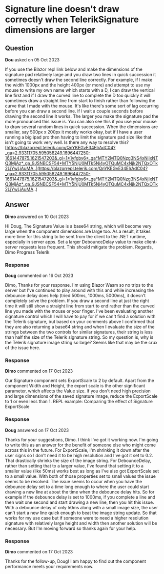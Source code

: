 # Signature line doesn't draw correctly when TelerikSignature dimensions are larger

## Question

**Dou** asked on 05 Oct 2023

If you use the Blazor repl link below and make the dimensions of the signature pad relatively large and you draw two lines in quick succession it sometimes doesn't draw the second line correctly. For example, if I make the width 1000px and the height 400px (or more) and attempt to use my mouse to write my own name which starts with a D, I can draw the vertical line first and if I draw the curved line to complete the D too quickly it will sometimes draw a straight line from start to finish rather than following the curve that I made with the mouse. It's like there's some sort of lag occurring before you can draw a second line. If I wait a couple seconds before drawing the second line it works. The larger you make the signature pad the more pronounced this issue is. You can also see this if you use your mouse to draw several random lines in quick succession. When the dimensions are smaller, say 500px x 200px it mostly works okay, but if I have a user running a big ipad pro then having to limit the signature pad size like that isn't going to work very well. Is there any way to resolve this? [https://blazorrepl.telerik.com/QnYKEGvE34EIrAdC04?_ga=2.93311705.595058249.1696447250-1661447875.1621547203&_gl=1*1yfgby6*_ga*MTY2MTQ0Nzg3NS4xNjIxNTQ3MjAz*_ga_9JSNBCSF54*MTY5NjU0MTk5Ni4yOTQuMC4xNjk2NTQxOTk2LjYwLjAuMA..](https://blazorrepl.telerik.com/QnYKEGvE34EIrAdC04?_ga=2.93311705.595058249.1696447250-1661447875.1621547203&_gl=1*1yfgby6*_ga*MTY2MTQ0Nzg3NS4xNjIxNTQ3MjAz*_ga_9JSNBCSF54*MTY5NjU0MTk5Ni4yOTQuMC4xNjk2NTQxOTk2LjYwLjAuMA..)

## Answer

**Dimo** answered on 10 Oct 2023

Hi Doug, The Signature Value is a base64 string, which will become very large when the component dimensions are large too. As a result, it takes more time for this string to be sent from the client to the .NET runtime, especially in server apps. Set a larger DebounceDelay value to make client-server requests less frequent. This should mitigate the problem. Regards, Dimo Progress Telerik

### Response

**Doug** commented on 16 Oct 2023

Dimo, Thanks for your response. I'm using Blazor Wasm so no trips to the server but I've continued to play around with this and while increasing the debounce delay does help (tried 500ms, 1000ms, 5000ms), it doesn't completely solve the problem. If you draw a second line at just the right time it will still show a straight line from start to end rather than the curved line you made with the mouse or your finger. I've been evaluating another signature control which I will have to pay for if we can't find a solution with the Telerik signature, but based on your comments above I confirmed that they are also returning a base64 string and when I evaluate the size of the strings between the two controls for similar signatures, their string is less than half the size of the Telerik signature string. So my question is, why is the Telerik signature image string so large? Seems like that may be the crux of the issue here.

### Response

**Dimo** commented on 17 Oct 2023

Our Signature component sets ExportScale to 2 by default. Apart from the component Width and Height, the export scale is the other significant parameter, which affects the Value size. If you don't need high precision and large dimensions of the saved signature image, reduce the ExportScale to 1 or even less than 1. REPL example: Comparing the effect of Signature ExportScale

### Response

**Doug** answered on 17 Oct 2023

Thanks for your suggestions, Dimo. I think I've got it working now. I'm going to write this as an answer for the benefit of someone else who might come across this in the future. For ExportScale, I'm shrinking it down after the user signs so I don't need it to be high resolution and I've got it set to 0.2. That drastically shrinks the size of the image string. For DebounceDelay, rather than setting that to a larger value, I've found that setting it to a smaller value (like 50ms) works best as long as I've also got ExportScale set to a small value. With both of those properties set to small values the issue seems to be resolved. The issue seems to occur when you have the debounce delay set to a time long enough to where the user could start drawing a new line at about the time when the debounce delay hits. So for example if the debounce delay is set to 1000ms, if you complete a line and then wait one second and start drawing a new line, then you hit this issue. With a debounce delay of only 50ms along with a small image size, the user can't start a new line quick enough to beat the image string update. So that works for my use case but if someone were to need a higher resolution signature with relatively large height and width then another solution will be necessary. But I'm moving forward so thanks again for your help.

### Response

**Dimo** commented on 17 Oct 2023

Thanks for the follow-up, Doug! I am happy to find out the component performance meets your requirements now.
